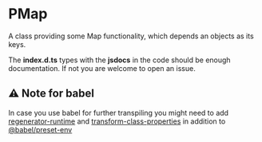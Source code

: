  # PMap
 A class providing some Map functionality, which depends an objects as its keys.

 The **index.d.ts** types with the **jsdocs** in the code should be enough documentation. If not you are welcome to open an issue. 

## ⚠️ Note for babel
In case you use babel for further transpiling you might need to add [regenerator-runtime](https://www.npmjs.com/package/regenerator-runtime) and [transform-class-properties](https://www.npmjs.com/package/babel-plugin-transform-class-properties) in addition to [@babel/preset-env](https://www.npmjs.com/package/@babel/preset-env)
